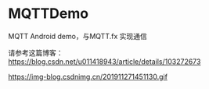 # MQTTDemo
MQTT Android demo，与MQTT.fx 实现通信

请参考这篇博客：https://blog.csdn.net/u011418943/article/details/103272673


https://img-blog.csdnimg.cn/201911271451130.gif
